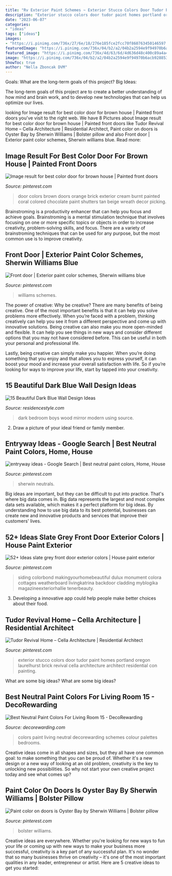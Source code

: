 ```yaml
---
title: "Rv Exterior Paint Schemes ~ Exterior Stucco Colors Door Tudor Paint Homes Portland Oregon Laurelhurst Brick Revival Cella Architecture Architect Residential Con Painting"
description: "Exterior stucco colors door tudor paint homes portland oregon laurelhurst brick revival cella architecture architect residential con painting"
date: "2023-06-07"
categories:
- "ideas"
tags: ["ideas"]
images:
- "https://i.pinimg.com/736x/27/6e/18/276e185fce2fcc70f860763450146597.jpg"
featuredImage: "https://i.pinimg.com/736x/04/b2/a2/04b2a2594e9f94970b6acb928853044c.jpg"
featured_image: "https://i.pinimg.com/736x/4d/63/6d/4d636d48c400c89a4a45a700fa770521.jpg"
image: "https://i.pinimg.com/736x/04/b2/a2/04b2a2594e9f94970b6acb928853044c.jpg"
ShowToc: true
author: "Nella Zboncak DVM"
---
```



Goals: What are the long-term goals of this project?
Big Ideas: 

The long-term goals of this project are to create a better understanding of how mind and brain work, and to develop new technologies that can help us optimize our lives.

	

		
looking for Image result for best color door for brown house | Painted front doors you've visit to the right web. We have 8 Pictures about Image result for best color door for brown house | Painted front doors like Tudor Revival Home – Cella Architecture | Residential Architect, Paint color on doors is Oyster Bay by Sherwin Williams | Bolster pillow and also Front door | Exterior paint color schemes, Sherwin williams blue. Read more:
		
    
## Image Result For Best Color Door For Brown House | Painted Front Doors

<img loading=lazy src="https://i.pinimg.com/736x/d0/1c/ff/d01cffc86801322cbf1272bd01caa20e.jpg" onerror="this.onerror=null;this.src='https://tse3.mm.bing.net/th?id=OIP.krjfwOA0RBCGRG1WmB0deQHaNJ&amp;pid=15.1';" alt="Image result for best color door for brown house | Painted front doors">

_Source: pinterest.com_

>door colors brown doors orange brick exterior cream burnt painted coral colored chocolate paint shutters tan beige wreath decor picking. 

	

Brainstroming is a productivity enhancer that can help you focus and achieve goals. Brainstroming is a mental stimulation technique that involves focusing on one or more specific topics or objects in order to increase creativity, problem-solving skills, and focus. There are a variety of brainstroming techniques that can be used for any purpose, but the most common use is to improve creativity.

    
## Front Door | Exterior Paint Color Schemes, Sherwin Williams Blue

<img loading=lazy src="https://i.pinimg.com/736x/04/b2/a2/04b2a2594e9f94970b6acb928853044c.jpg" onerror="this.onerror=null;this.src='https://tse2.mm.bing.net/th?id=OIP.qLOLvcx1gt386W_QuNGvsAHaJ3&amp;pid=15.1';" alt="Front door | Exterior paint color schemes, Sherwin williams blue">

_Source: pinterest.com_

>williams schemes. 

	

The power of creative: Why be creative?
There are many benefits of being creative. One of the most important benefits is that it can help you solve problems more effectively. When you’re faced with a problem, thinking creatively can help you see it from a different perspective and come up with innovative solutions.
Being creative can also make you more open-minded and flexible. It can help you see things in new ways and consider different options that you may not have considered before. This can be useful in both your personal and professional life.

Lastly, being creative can simply make you happier. When you’re doing something that you enjoy and that allows you to express yourself, it can boost your mood and increase your overall satisfaction with life. So if you’re looking for ways to improve your life, start by tapped into your creativity.

    
## 15 Beautiful Dark Blue Wall Design Ideas

<img loading=lazy src="https://www.residencestyle.com/wp-content/uploads/2015/02/modern-dark-blue-boys-bedroom-with-mirror-in-wall-using-wood-frame.jpg" onerror="this.onerror=null;this.src='https://tse2.mm.bing.net/th?id=OIP.WQUyx5Qsw6F8vuvHlvkNRAHaKi&amp;pid=15.1';" alt="15 Beautiful Dark Blue Wall Design Ideas">

_Source: residencestyle.com_

>dark bedroom boys wood mirror modern using source. 

	

2. Draw a picture of your ideal friend or family member.

    
## Entryway Ideas - Google Search | Best Neutral Paint Colors, Home, House

<img loading=lazy src="https://i.pinimg.com/736x/4d/63/6d/4d636d48c400c89a4a45a700fa770521.jpg" onerror="this.onerror=null;this.src='https://tse3.mm.bing.net/th?id=OIP.a8XQgpx5QuZHKngo7s8tjgHaKb&amp;pid=15.1';" alt="entryway ideas - Google Search | Best neutral paint colors, Home, House">

_Source: pinterest.com_

>sherwin neutrals. 

	

Big ideas are important, but they can be difficult to put into practice. That's where big data comes in. Big data represents the largest and most complex data sets available, which makes it a perfect platform for big ideas. By understanding how to use big data to its best potential, businesses can create new and innovative products and services that improve their customers' lives.

    
## 52+ Ideas Slate Grey Front Door Exterior Colors | House Paint Exterior

<img loading=lazy src="https://i.pinimg.com/736x/27/6e/18/276e185fce2fcc70f860763450146597.jpg" onerror="this.onerror=null;this.src='https://tse1.mm.bing.net/th?id=OIP.ebHdOJVlUXaYhab4HnJklgAAAA&amp;pid=15.1';" alt="52+ Ideas slate grey front door exterior colors | House paint exterior">

_Source: pinterest.com_

>siding colorbond makingyourhomebeautiful dulux monument colora cottages weatherboard livingkatrina backdoor cladding myblogika magazineexteriorhallie tenerbeauty. 

	

3. Developing a innovative app could help people make better choices about their food.

    
## Tudor Revival Home – Cella Architecture | Residential Architect

<img loading=lazy src="https://i.pinimg.com/736x/df/3a/fb/df3afb2f4466c8c2cfedbaa3ba10f3c1.jpg" onerror="this.onerror=null;this.src='https://tse3.mm.bing.net/th?id=OIP.uVsx0DeP0VEJkgdDfnMAEQHaLH&amp;pid=15.1';" alt="Tudor Revival Home – Cella Architecture | Residential Architect">

_Source: pinterest.com_

>exterior stucco colors door tudor paint homes portland oregon laurelhurst brick revival cella architecture architect residential con painting. 

	

What are some big ideas?
What are some big ideas?

    
## Best Neutral Paint Colors For Living Room 15 - DecoRewarding

<img loading=lazy src="https://i1.wp.com/decorewarding.com/wp-content/uploads/2018/04/Best-Neutral-Paint-Colors-For-Living-Room-15.jpg?fit=1280%2C851" onerror="this.onerror=null;this.src='https://tse4.mm.bing.net/th?id=OIP.LSohmtt7zhHG8dcGPOJjOwHaE7&amp;pid=15.1';" alt="Best Neutral Paint Colors For Living Room 15 - DecoRewarding">

_Source: decorewarding.com_

>colors paint living neutral decorewarding schemes colour palettes bedrooms. 

	

Creative ideas come in all shapes and sizes, but they all have one common goal: to make something that you can be proud of. Whether it's a new design or a new way of looking at an old problem, creativity is the key to unlocking new possibilities. So why not start your own creative project today and see what comes up?

    
## Paint Color On Doors Is Oyster Bay By Sherwin Williams | Bolster Pillow

<img loading=lazy src="https://i.pinimg.com/736x/cd/bc/75/cdbc753e67560c132445b4d49b1cb97b.jpg" onerror="this.onerror=null;this.src='https://tse1.mm.bing.net/th?id=OIP.qvTWEZtUwq5dkXfBCdpdJQHaJ4&amp;pid=15.1';" alt="Paint color on doors is Oyster Bay by Sherwin Williams | Bolster pillow">

_Source: pinterest.com_

>bolster williams. 

	

Creative ideas are everywhere. Whether you're looking for new ways to fun your life or coming up with new ways to make your business more successful, creativity is a key part of any successful plan. It's no wonder that so many businesses thrive on creativity – it's one of the most important qualities in any leader, entrepreneur or artist. Here are 5 creative ideas to get you started: 


